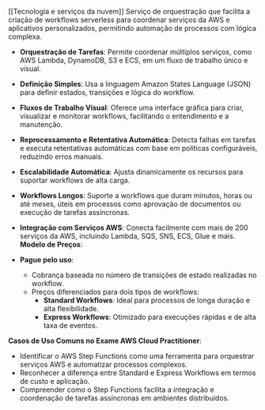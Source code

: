 [[Tecnologia e serviços da nuvem]]
Serviço de orquestração que facilita a criação de workflows serverless para coordenar serviços da AWS e aplicativos personalizados, permitindo automação de processos com lógica complexa.

- **Orquestração de Tarefas**: Permite coordenar múltiplos serviços, como AWS Lambda, DynamoDB, S3 e ECS, em um fluxo de trabalho único e visual.
- **Definição Simples**: Usa a linguagem Amazon States Language (JSON) para definir estados, transições e lógica do workflow.
- **Fluxos de Trabalho Visual**: Oferece uma interface gráfica para criar, visualizar e monitorar workflows, facilitando o entendimento e a manutenção.
- **Reprocessamento e Retentativa Automática**: Detecta falhas em tarefas e executa retentativas automáticas com base em políticas configuráveis, reduzindo erros manuais.
- **Escalabilidade Automática**: Ajusta dinamicamente os recursos para suportar workflows de alta carga.
- **Workflows Longos**: Suporte a workflows que duram minutos, horas ou até meses, úteis em processos como aprovação de documentos ou execução de tarefas assíncronas.
- **Integração com Serviços AWS**: Conecta facilmente com mais de 200 serviços da AWS, incluindo Lambda, SQS, SNS, ECS, Glue e mais.
**Modelo de Preços**:

- **Pague pelo uso**:
    - Cobrança baseada no número de transições de estado realizadas no workflow.
    - Preços diferenciados para dois tipos de workflows:
        - **Standard Workflows**: Ideal para processos de longa duração e alta flexibilidade.
        - **Express Workflows**: Otimizado para execuções rápidas e de alta taxa de eventos.

**Casos de Uso Comuns no Exame AWS Cloud Practitioner**:

- Identificar o AWS Step Functions como uma ferramenta para orquestrar serviços AWS e automatizar processos complexos.
- Reconhecer a diferença entre Standard e Express Workflows em termos de custo e aplicação.
- Compreender como o Step Functions facilita a integração e coordenação de tarefas assíncronas em ambientes distribuídos.